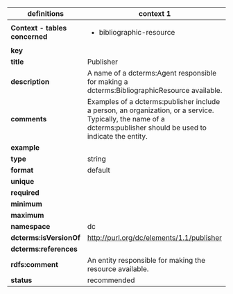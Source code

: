 

| definitions | context 1 |
|-|-|
| **Context - tables concerned** | <ul><li>bibliographic-resource</li></ul> |
| **key** |  |
| **title** | Publisher |
| **description** | A name of a dcterms:Agent responsible for making a dcterms:BibliographicResource available. |
| **comments** | Examples of a dcterms:publisher include a person, an organization, or a service. Typically, the name of a dcterms:publisher should be used to indicate the entity. |
| **example** |  |
| **type** | string |
| **format** | default |
| **unique** |  |
| **required** |  |
| **minimum** |  |
| **maximum** |  |
| **namespace** | dc |
| **dcterms:isVersionOf** | http://purl.org/dc/elements/1.1/publisher |
| **dcterms:references** |  |
| **rdfs:comment** | An entity responsible for making the resource available. |
| **status** | recommended |
